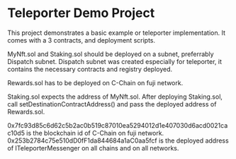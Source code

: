 # Teleporter Demo Project

This project demonstrates a basic example or teleporter implementation. It comes with a 3 contracts, and deployment scripts.

MyNft.sol and Staking.sol should be deployed on a subnet, preferrably Dispatch subnet. Dispatch subnet was created especially for teleporter, it contains the necessary contracts and registry deployed.

Rewards.sol has to be deployed on C-Chain on fuji network.

Staking.sol expects the address of MyNft.sol. After deploying Staking.sol, call setDestinationContractAddress() and pass the deployed address of Rewards.sol.

0x7fc93d85c6d62c5b2ac0b519c87010ea5294012d1e407030d6acd0021cac10d5 is the blockchain id of C-Chain on fuji network.
0x253b2784c75e510dD0fF1da844684a1aC0aa5fcf is the deployed address of ITeleporterMessenger on all chains and on all networks.
